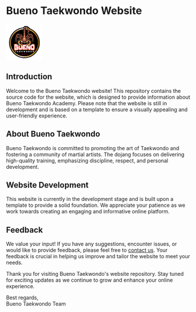 # Bueno Taekwondo Website

<img src="assets/images/logo.png" alt="Bueno Taekwondo Logo" width="100">

## Introduction

Welcome to the Bueno Taekwondo website! This repository contains the source code for the website, which is designed to provide information about Bueno Taekwondo Academy. Please note that the website is still in development and is based on a template to ensure a visually appealing and user-friendly experience.

## About Bueno Taekwondo

Bueno Taekwondo is committed to promoting the art of Taekwondo and fostering a community of martial artists. The dojang focuses on delivering high-quality training, emphasizing discipline, respect, and personal development.

## Website Development

This website is currently in the development stage and is built upon a template to provide a solid foundation. We appreciate your patience as we work towards creating an engaging and informative online platform.

## Feedback

We value your input! If you have any suggestions, encounter issues, or would like to provide feedback, please feel free to [contact us](mailto:leticia.braga999@gmail.com). Your feedback is crucial in helping us improve and tailor the website to meet your needs.

Thank you for visiting Bueno Taekwondo's website repository. Stay tuned for exciting updates as we continue to grow and enhance your online experience.

Best regards,  
Bueno Taekwondo Team
